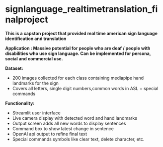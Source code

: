 # signlanguage_realtimetranslation_finalproject

**This is a capston project that provided real time american sign language identification and translation**

**Application : Massive potential for people who are deaf / people with disabilities who use sign language. Can be implemented for persona, social and commercial use.**

**Dataset:**
- 200 images collected for each class containing mediapipe hand landmarks for the sign
- Covers all letters, single digit numbers,common words in ASL + special commands

**Functionality:**
- Streamlit user interface
- Live camera display with detected word and hand landmarks
- Output screen adds all new words to display sentences
- Command box to show latest change in sentence
- OpenAI api output to refine final text
- Special commands symbols like clear text, delete character, etc.
